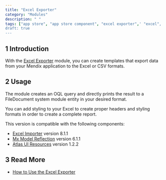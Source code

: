 ```yaml
---
title: "Excel Exporter"
category: "Modules"
description: " "
tags: ["app store", "app store component", "excel exporter",' "excel", "filedocument"]
draft: true
---
```


## 1 Introduction

With the [Excel Exporter](https://appstore.home.mendix.com/link/app/726/) module, you can create templates that export data from your Mendix application to the Excel or CSV formats. 

## 2 Usage

The module creates an OQL query and directly prints the result to a FileDocument system module entity in your desired format.

You can add styling to your Excel to create proper headers and styling formats in order to create a complete report.

This version is compatible with the following components:

* [Excel Importer](excel-importer) version 8.1.1
* [Mx Model Reflection](model-reflection) version 6.1.1
* [Atlas UI Resources](atlas-ui-resources) version 1.2.2

## 3 Read More

* [How to Use the Excel Exporter](https://docs.mendix.com/howto/integration/using-the-excel-exporter)

